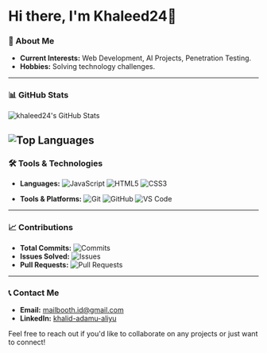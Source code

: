 # Hi there, I'm Khaleed24👋
### 🚀 About Me
- **Current Interests:** Web Development, AI Projects, Penetration Testing.
- **Hobbies:** Solving technology challenges.
---
### 📊 GitHub Stats

![khaleed24's GitHub Stats](https://github-readme-stats.vercel.app/api?username=khaleed24&show_icons=true&theme=radical)

![Top Languages](https://github-readme-stats.vercel.app/api/top-langs/?username=khaleed24&layout=compact&theme=radical)
---
### 🛠️ Tools & Technologies

- **Languages:**
  ![JavaScript](https://img.shields.io/badge/-JavaScript-F7DF1E?style=flat&logo=javascript&logoColor=black)
  ![HTML5](https://img.shields.io/badge/-HTML5-E34F26?style=flat&logo=html5&logoColor=white)
  ![CSS3](https://img.shields.io/badge/-CSS3-1572B6?style=flat&logo=css3&logoColor=white)

- **Tools & Platforms:**
  ![Git](https://img.shields.io/badge/-Git-F05032?style=flat&logo=git&logoColor=white)
  ![GitHub](https://img.shields.io/badge/-GitHub-181717?style=flat&logo=github&logoColor=white)
  ![VS Code](https://img.shields.io/badge/-VS%20Code-007ACC?style=flat&logo=visual-studio-code&logoColor=white)
---
### 📈 Contributions
- **Total Commits:** ![Commits](https://badges.pufler.dev/commits/yearly/khaleed24)
- **Issues Solved:** ![Issues](https://img.shields.io/github/issues-closed-raw/khaleed24)
- **Pull Requests:** ![Pull Requests](https://img.shields.io/github/issues-pr-closed-raw/khaleed24)
---
### 📞 Contact Me
- **Email:** [mailbooth.id@gmail.com](mailto:mailbooth.id@gmail.com)
- **LinkedIn:** [khalid-adamu-aliyu](https://www.linkedin.com/in/khalid-adamu-aliyu/)

Feel free to reach out if you'd like to collaborate on any projects or just want to connect!



